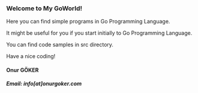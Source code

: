 <h3>Welcome to My GoWorld!</h3>

Here you can find simple programs in Go Programming Language.

It might be useful for you if you start initially to Go Programming Language.

You can find code samples in src directory.

Have a nice coding!

<h4>Onur GÖKER</h4>
<h5>Email: info[at]onurgoker.com</h5>
